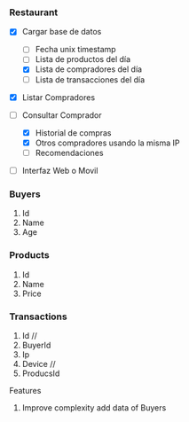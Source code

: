 ### Restaurant

- [x] Cargar base de datos
  - [ ] Fecha unix timestamp
  - [ ] Lista de productos del día
  - [x] Lista de compradores del día
  - [ ] Lista de transacciones del día
- [x] Listar Compradores
- [ ] Consultar Comprador
  - [x] Historial de compras
  - [x] Otros compradores usando la misma IP
  - [ ] Recomendaciones
- [ ] Interfaz Web o Movil



### Buyers
  1. Id
  2. Name
  3. Age

### Products
  1. Id
  2. Name
  3. Price

### Transactions
  1. Id //
  2. BuyerId
  3. Ip 
  4. Device //
  4. ProducsId

Features
  1. Improve complexity add data of Buyers

